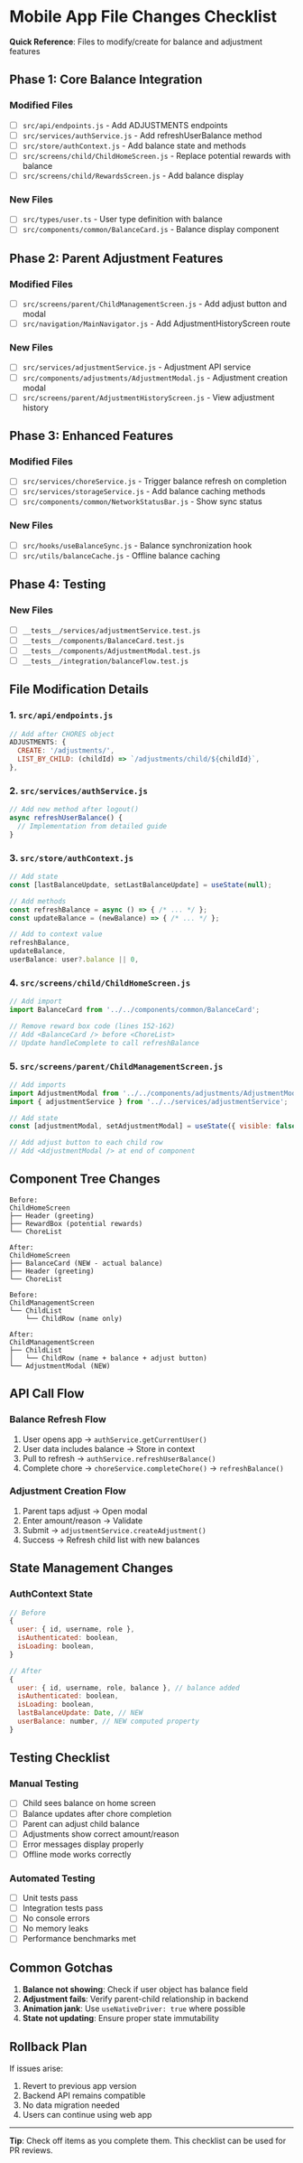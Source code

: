 # Mobile App File Changes Checklist

**Quick Reference**: Files to modify/create for balance and adjustment features

## Phase 1: Core Balance Integration

### Modified Files
- [ ] `src/api/endpoints.js` - Add ADJUSTMENTS endpoints
- [ ] `src/services/authService.js` - Add refreshUserBalance method
- [ ] `src/store/authContext.js` - Add balance state and methods
- [ ] `src/screens/child/ChildHomeScreen.js` - Replace potential rewards with balance
- [ ] `src/screens/child/RewardsScreen.js` - Add balance display

### New Files
- [ ] `src/types/user.ts` - User type definition with balance
- [ ] `src/components/common/BalanceCard.js` - Balance display component

## Phase 2: Parent Adjustment Features

### Modified Files
- [ ] `src/screens/parent/ChildManagementScreen.js` - Add adjust button and modal
- [ ] `src/navigation/MainNavigator.js` - Add AdjustmentHistoryScreen route

### New Files
- [ ] `src/services/adjustmentService.js` - Adjustment API service
- [ ] `src/components/adjustments/AdjustmentModal.js` - Adjustment creation modal
- [ ] `src/screens/parent/AdjustmentHistoryScreen.js` - View adjustment history

## Phase 3: Enhanced Features

### Modified Files
- [ ] `src/services/choreService.js` - Trigger balance refresh on completion
- [ ] `src/services/storageService.js` - Add balance caching methods
- [ ] `src/components/common/NetworkStatusBar.js` - Show sync status

### New Files
- [ ] `src/hooks/useBalanceSync.js` - Balance synchronization hook
- [ ] `src/utils/balanceCache.js` - Offline balance caching

## Phase 4: Testing

### New Files
- [ ] `__tests__/services/adjustmentService.test.js`
- [ ] `__tests__/components/BalanceCard.test.js`
- [ ] `__tests__/components/AdjustmentModal.test.js`
- [ ] `__tests__/integration/balanceFlow.test.js`

## File Modification Details

### 1. `src/api/endpoints.js`
```javascript
// Add after CHORES object
ADJUSTMENTS: {
  CREATE: '/adjustments/',
  LIST_BY_CHILD: (childId) => `/adjustments/child/${childId}`,
},
```

### 2. `src/services/authService.js`
```javascript
// Add new method after logout()
async refreshUserBalance() {
  // Implementation from detailed guide
}
```

### 3. `src/store/authContext.js`
```javascript
// Add state
const [lastBalanceUpdate, setLastBalanceUpdate] = useState(null);

// Add methods
const refreshBalance = async () => { /* ... */ };
const updateBalance = (newBalance) => { /* ... */ };

// Add to context value
refreshBalance,
updateBalance,
userBalance: user?.balance || 0,
```

### 4. `src/screens/child/ChildHomeScreen.js`
```javascript
// Add import
import BalanceCard from '../../components/common/BalanceCard';

// Remove reward box code (lines 152-162)
// Add <BalanceCard /> before <ChoreList>
// Update handleComplete to call refreshBalance
```

### 5. `src/screens/parent/ChildManagementScreen.js`
```javascript
// Add imports
import AdjustmentModal from '../../components/adjustments/AdjustmentModal';
import { adjustmentService } from '../../services/adjustmentService';

// Add state
const [adjustmentModal, setAdjustmentModal] = useState({ visible: false, child: null });

// Add adjust button to each child row
// Add <AdjustmentModal /> at end of component
```

## Component Tree Changes

```
Before:
ChildHomeScreen
├── Header (greeting)
├── RewardBox (potential rewards)
└── ChoreList

After:
ChildHomeScreen
├── BalanceCard (NEW - actual balance)
├── Header (greeting)
└── ChoreList
```

```
Before:
ChildManagementScreen
└── ChildList
    └── ChildRow (name only)

After:
ChildManagementScreen
├── ChildList
│   └── ChildRow (name + balance + adjust button)
└── AdjustmentModal (NEW)
```

## API Call Flow

### Balance Refresh Flow
1. User opens app → `authService.getCurrentUser()`
2. User data includes balance → Store in context
3. Pull to refresh → `authService.refreshUserBalance()`
4. Complete chore → `choreService.completeChore()` → `refreshBalance()`

### Adjustment Creation Flow
1. Parent taps adjust → Open modal
2. Enter amount/reason → Validate
3. Submit → `adjustmentService.createAdjustment()`
4. Success → Refresh child list with new balances

## State Management Changes

### AuthContext State
```javascript
// Before
{
  user: { id, username, role },
  isAuthenticated: boolean,
  isLoading: boolean,
}

// After
{
  user: { id, username, role, balance }, // balance added
  isAuthenticated: boolean,
  isLoading: boolean,
  lastBalanceUpdate: Date, // NEW
  userBalance: number, // NEW computed property
}
```

## Testing Checklist

### Manual Testing
- [ ] Child sees balance on home screen
- [ ] Balance updates after chore completion
- [ ] Parent can adjust child balance
- [ ] Adjustments show correct amount/reason
- [ ] Error messages display properly
- [ ] Offline mode works correctly

### Automated Testing
- [ ] Unit tests pass
- [ ] Integration tests pass
- [ ] No console errors
- [ ] No memory leaks
- [ ] Performance benchmarks met

## Common Gotchas

1. **Balance not showing**: Check if user object has balance field
2. **Adjustment fails**: Verify parent-child relationship in backend
3. **Animation jank**: Use `useNativeDriver: true` where possible
4. **State not updating**: Ensure proper state immutability

## Rollback Plan

If issues arise:
1. Revert to previous app version
2. Backend API remains compatible
3. No data migration needed
4. Users can continue using web app

---

**Tip**: Check off items as you complete them. This checklist can be used for PR reviews.
